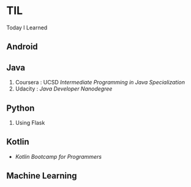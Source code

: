 # TIL
Today I Learned 
## Android
## Java
1. Coursera : UCSD *Intermediate Programming in Java Specialization*
2. Udacity : *Java Developer Nanodegree*
## Python
1. Using Flask
## Kotlin
- *Kotlin Bootcamp for Programmers*
## Machine Learning
